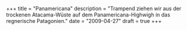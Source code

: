 +++
title = "Panamericana"
description = "Trampend ziehen wir aus der trockenen Atacama-Wüste auf dem Panamericana-Highwigh in das regnerische Patagonien."
date = "2009-04-27"
draft = true
+++